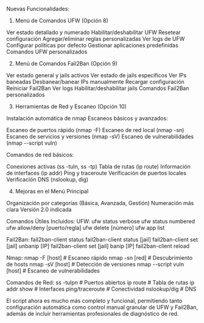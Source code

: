 Nuevas Funcionalidades:
1. Menú de Comandos UFW (Opción 8)

Ver estado detallado y numerado
Habilitar/deshabilitar UFW
Resetear configuración
Agregar/eliminar reglas personalizadas
Ver logs de UFW
Configurar políticas por defecto
Gestionar aplicaciones predefinidas
Comandos UFW personalizados

2. Menú de Comandos Fail2Ban (Opción 9)

Ver estado general y jails activos
Ver estado de jails específicos
Ver IPs baneadas
Desbanear/banear IPs manualmente
Recargar configuración
Reiniciar Fail2Ban
Ver logs
Habilitar/deshabilitar jails
Comandos Fail2Ban personalizados

3. Herramientas de Red y Escaneo (Opción 10)

Instalación automática de nmap
Escaneos básicos y avanzados:

Escaneo de puertos rápido (nmap -F)
Escaneo de red local (nmap -sn)
Escaneo de servicios y versiones (nmap -sV)
Escaneo de vulnerabilidades (nmap --script vuln)


Comandos de red básicos:

Conexiones activas (ss -tuln, ss -tp)
Tabla de rutas (ip route)
Información de interfaces (ip addr)
Ping y traceroute
Verificación de puertos locales
Verificación DNS (nslookup, dig)



4. Mejoras en el Menú Principal

Organización por categorías (Básica, Avanzada, Gestión)
Numeración más clara
Versión 2.0 indicada

Comandos Útiles Incluidos:
UFW:
ufw status verbose
ufw status numbered
ufw allow/deny [puerto/regla]
ufw delete [número]
ufw app list

Fail2Ban:
fail2ban-client status
fail2ban-client status [jail]
fail2ban-client set [jail] unbanip [IP]
fail2ban-client set [jail] banip [IP]
fail2ban-client reload

Nmap:
nmap -F [host]           # Escaneo rápido
nmap -sn [red]           # Descubrimiento de hosts
nmap -sV [host]          # Detección de versiones
nmap --script vuln [host] # Escaneo de vulnerabilidades

Comandos de Red:
ss -tulpn                # Puertos abiertos
ip route                 # Tabla de rutas
ip addr show             # Interfaces
ping/traceroute          # Conectividad
nslookup/dig             # DNS

El script ahora es mucho más completo y funcional, permitiendo tanto configuración automática como control manual granular de UFW y Fail2Ban, además de incluir herramientas profesionales de diagnóstico de red.